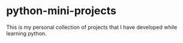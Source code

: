 # python-mini-projects
This is my personal collection of projects that I have developed while learning python.
